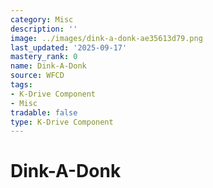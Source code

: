 ```yaml
---
category: Misc
description: ''
image: ../images/dink-a-donk-ae35613d79.png
last_updated: '2025-09-17'
mastery_rank: 0
name: Dink-A-Donk
source: WFCD
tags:
- K-Drive Component
- Misc
tradable: false
type: K-Drive Component
---
```


# Dink-A-Donk

